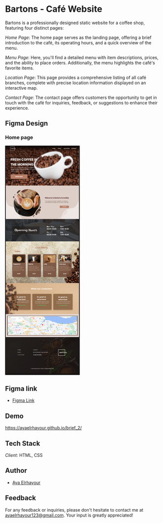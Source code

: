# Bartons - Café Website

Bartons is a professionally designed static website for a coffee shop, featuring four distinct pages:

*Home Page*: The home page serves as the landing page, offering a brief introduction to the café, its operating hours, and a quick overview of the menu.

*Menu Page*: Here, you'll find a detailed menu with item descriptions, prices, and the ability to place orders. Additionally, the menu highlights the café's favorite items.

*Location Page*: This page provides a comprehensive listing of all café branches, complete with precise location information displayed on an interactive map.

*Contact Page*: The contact page offers customers the opportunity to get in touch with the café for inquiries, feedback, or suggestions to enhance their experience.

## Figma Design

### Home page
![Home page](./img/frame1.PNG)

## Figma link 
- [Figma Link](https://www.figma.com/file/cF7aZ2O1Qfkvif8XRqEt8j/O'coffee?type=design&node-id=140%3A70&mode=design&t=lJmOMSuwMDy0AeDh-1)

## Demo

https://ayaelrhayour.github.io/brief_2/

## Tech Stack

*Client:* HTML, CSS

## Author

- [Aya Elrhayour](https://github.com/AyaElrhayour)

## Feedback

For any feedback or inquiries, please don't hesitate to contact me at ayaelrhayour123@gmail.com. Your input is greatly appreciated!